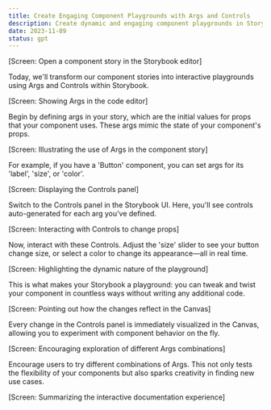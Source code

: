 ```yaml
---
title: Create Engaging Component Playgrounds with Args and Controls
description: Create dynamic and engaging component playgrounds in Storybook with Args and Controls. Learn how these powerful tools create an engaging and interactive documentation experience.
date: 2023-11-09
status: gpt
---
```


[Screen: Open a component story in the Storybook editor]

Today, we'll transform our component stories into interactive playgrounds using Args and Controls within Storybook.

[Screen: Showing Args in the code editor]

Begin by defining args in your story, which are the initial values for props that your component uses. These args mimic the state of your component's props.

[Screen: Illustrating the use of Args in the component story]

For example, if you have a 'Button' component, you can set args for its 'label', 'size', or 'color'.

[Screen: Displaying the Controls panel]

Switch to the Controls panel in the Storybook UI. Here, you'll see controls auto-generated for each arg you’ve defined.

[Screen: Interacting with Controls to change props]

Now, interact with these Controls. Adjust the 'size' slider to see your button change size, or select a color to change its appearance—all in real time.

[Screen: Highlighting the dynamic nature of the playground]

This is what makes your Storybook a playground: you can tweak and twist your component in countless ways without writing any additional code.

[Screen: Pointing out how the changes reflect in the Canvas]

Every change in the Controls panel is immediately visualized in the Canvas, allowing you to experiment with component behavior on the fly.

[Screen: Encouraging exploration of different Args combinations]

Encourage users to try different combinations of Args. This not only tests the flexibility of your components but also sparks creativity in finding new use cases.

[Screen: Summarizing the interactive documentation experience]
